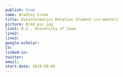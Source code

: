 ```yaml
---
publish: true
name: Bradley Crone
title: Bioinformatics Rotation Student (co-mentor)
picture: Brad_pic.jpg
line1: B.S., University of Iowa
line2: 
line3: 
google-scholar: 
CV:
linked-in: 
twitter:
email:
start-date: 2018-09-04
---
```

